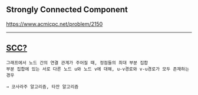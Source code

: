 ##  Strongly Connected Component

https://www.acmicpc.net/problem/2150

---
## [SCC?](https://github.com/marybin99/CS/blob/main/Algo/SCC.md)

    그래프에서 노드 간의 연결 관계가 주어질 때, 정점들의 최대 부분 집합
    부분 집합에 있는 서로 다른 노드 u와 노드 v에 대해, u-v경로와 v-u경로가 모두 존재하는 경우

    → 코사라주 알고리즘, 타잔 알고리즘
